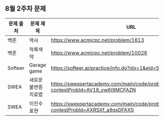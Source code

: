 ## 8월 2주차 문제

|문제 출처|문제 제목|URL|
|---|---|---|
|백준|역사|https://www.acmicpc.net/problem/1613|
|백준|적록색약|https://www.acmicpc.net/problem/10026|
|Softeer|Garage game|https://softeer.ai/practice/info.do?idx=1&eid=540|
|SWEA|새로운 불면증 치료법|https://swexpertacademy.com/main/code/problem/problemDetail.do?contestProbId=AV18_yw6I9MCFAZN|
|SWEA|이진수 표현|https://swexpertacademy.com/main/code/problem/problemDetail.do?contestProbId=AXRSXf_a9qsDFAXS|
